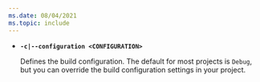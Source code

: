 ```yaml
---
ms.date: 08/04/2021
ms.topic: include
---
```

- **`-c|--configuration <CONFIGURATION>`**

  Defines the build configuration. The default for most projects is `Debug`, but you can override the build configuration settings in your project.

